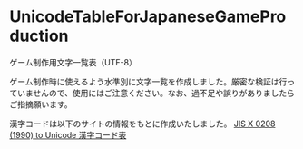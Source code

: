 # UnicodeTableForJapaneseGameProduction
ゲーム制作用文字一覧表（UTF-8）

ゲーム制作時に使えるよう水準別に文字一覧を作成しました。厳密な検証は行っていませんので、使用にはご注意ください。なお、過不足や誤りがありましたらご指摘願います。

漢字コードは以下のサイトの情報をもとに作成いたしました。
[JIS X 0208 (1990) to Unicode 漢字コード表](http://charset.7jp.net/jis0208.html)

